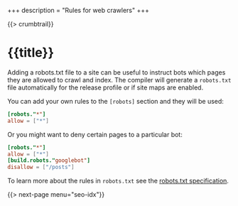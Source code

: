 +++
description = "Rules for web crawlers"
+++

{{> crumbtrail}}

# {{title}}

Adding a robots.txt file to a site can be useful to instruct bots which pages they are allowed to crawl and index. The compiler will generate a `robots.txt` file automatically for the release profile or if site maps are enabled.

You can add your own rules to the `[robots]` section and they will be used:

```toml
[robots."*"]
allow = ["*"]
```

Or you might want to deny certain pages to a particular bot:

```toml
[robots."*"]
allow = ["*"]
[build.robots."googlebot"]
disallow = ["/posts"]
```

To learn more about the rules in `robots.txt` see the [robots.txt specification][].

{{> next-page menu="seo-idx"}}

[robots.txt specification]: https://developers.google.com/search/reference/robots_txt

